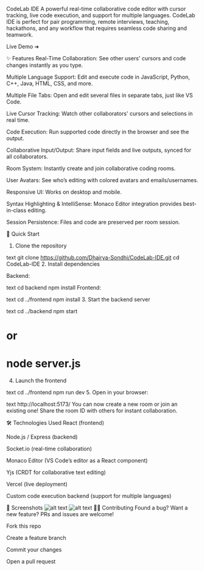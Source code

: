 CodeLab IDE
A powerful real-time collaborative code editor with cursor tracking, live code execution, and support for multiple languages. CodeLab IDE is perfect for pair programming, remote interviews, teaching, hackathons, and any workflow that requires seamless code sharing and teamwork.

Live Demo ➔

✨ Features
Real-Time Collaboration: See other users' cursors and code changes instantly as you type.

Multiple Language Support: Edit and execute code in JavaScript, Python, C++, Java, HTML, CSS, and more.

Multiple File Tabs: Open and edit several files in separate tabs, just like VS Code.

Live Cursor Tracking: Watch other collaborators' cursors and selections in real time.

Code Execution: Run supported code directly in the browser and see the output.

Collaborative Input/Output: Share input fields and live outputs, synced for all collaborators.

Room System: Instantly create and join collaborative coding rooms.

User Avatars: See who’s editing with colored avatars and emails/usernames.

Responsive UI: Works on desktop and mobile.

Syntax Highlighting & IntelliSense: Monaco Editor integration provides best-in-class editing.

Session Persistence: Files and code are preserved per room session.

🚀 Quick Start
1. Clone the repository

text
git clone https://github.com/Dhairya-Sondhi/CodeLab-IDE.git
cd CodeLab-IDE
2. Install dependencies

Backend:

text
cd backend
npm install
Frontend:

text
cd ../frontend
npm install
3. Start the backend server

text
cd ../backend
npm start
# or
# node server.js
4. Launch the frontend

text
cd ../frontend
npm run dev
5. Open in your browser:

text
http://localhost:5173/
You can now create a new room or join an existing one! Share the room ID with others for instant collaboration.

🛠️ Technologies Used
React (frontend)

Node.js / Express (backend)

Socket.io (real-time collaboration)

Monaco Editor (VS Code’s editor as a React component)

Yjs (CRDT for collaborative text editing)

Vercel (live deployment)

Custom code execution backend (support for multiple languages)

📸 Screenshots
![alt text]({2D9A4CC8-631A-49FE-8E7E-616CD5A38FA9}.png)
![alt text]({F0F54685-1C8D-4DD0-A40E-AA86428BC0AB}.png)
🧑‍💻 Contributing
Found a bug? Want a new feature? PRs and issues are welcome!

Fork this repo

Create a feature branch

Commit your changes

Open a pull request